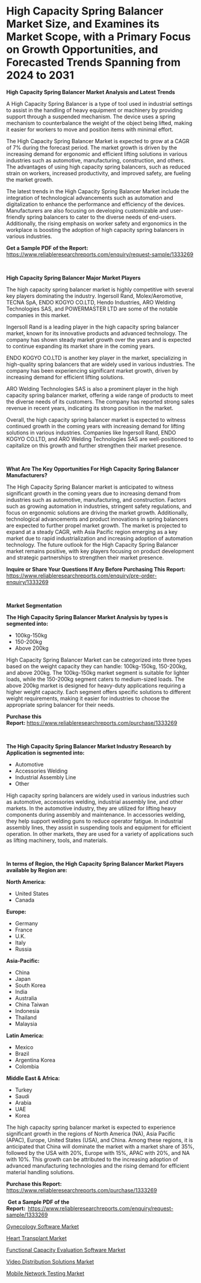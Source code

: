 <p><h1>High Capacity Spring Balancer Market Size, and Examines its Market Scope, with a Primary Focus on Growth Opportunities, and Forecasted Trends Spanning from 2024 to 2031</h1></p><p><strong>High Capacity Spring Balancer Market Analysis and Latest Trends</strong></p>
<p><p>A High Capacity Spring Balancer is a type of tool used in industrial settings to assist in the handling of heavy equipment or machinery by providing support through a suspended mechanism. The device uses a spring mechanism to counterbalance the weight of the object being lifted, making it easier for workers to move and position items with minimal effort.</p><p>The High Capacity Spring Balancer Market is expected to grow at a CAGR of 7% during the forecast period. The market growth is driven by the increasing demand for ergonomic and efficient lifting solutions in various industries such as automotive, manufacturing, construction, and others. The advantages of using high capacity spring balancers, such as reduced strain on workers, increased productivity, and improved safety, are fueling the market growth.</p><p>The latest trends in the High Capacity Spring Balancer Market include the integration of technological advancements such as automation and digitalization to enhance the performance and efficiency of the devices. Manufacturers are also focusing on developing customizable and user-friendly spring balancers to cater to the diverse needs of end-users. Additionally, the rising emphasis on worker safety and ergonomics in the workplace is boosting the adoption of high capacity spring balancers in various industries.</p></p>
<p><strong>Get a Sample PDF of the Report:&nbsp;</strong> <a href="https://www.reliableresearchreports.com/enquiry/request-sample/1333269">https://www.reliableresearchreports.com/enquiry/request-sample/1333269</a></p>
<p>&nbsp;</p>
<p><strong>High Capacity Spring Balancer Major Market Players</strong></p>
<p><p>The high capacity spring balancer market is highly competitive with several key players dominating the industry. Ingersoll Rand, Molex/Aeromotive, TECNA SpA, ENDO KOGYO CO.LTD, Hendo Industries, ARO Welding Technologies SAS, and POWERMASTER LTD are some of the notable companies in this market.</p><p>Ingersoll Rand is a leading player in the high capacity spring balancer market, known for its innovative products and advanced technology. The company has shown steady market growth over the years and is expected to continue expanding its market share in the coming years.</p><p>ENDO KOGYO CO.LTD is another key player in the market, specializing in high-quality spring balancers that are widely used in various industries. The company has been experiencing significant market growth, driven by increasing demand for efficient lifting solutions.</p><p>ARO Welding Technologies SAS is also a prominent player in the high capacity spring balancer market, offering a wide range of products to meet the diverse needs of its customers. The company has reported strong sales revenue in recent years, indicating its strong position in the market.</p><p>Overall, the high capacity spring balancer market is expected to witness continued growth in the coming years with increasing demand for lifting solutions in various industries. Companies like Ingersoll Rand, ENDO KOGYO CO.LTD, and ARO Welding Technologies SAS are well-positioned to capitalize on this growth and further strengthen their market presence.</p></p>
<p>&nbsp;</p>
<p><strong>What Are The Key Opportunities For High Capacity Spring Balancer Manufacturers?</strong></p>
<p><p>The High Capacity Spring Balancer market is anticipated to witness significant growth in the coming years due to increasing demand from industries such as automotive, manufacturing, and construction. Factors such as growing automation in industries, stringent safety regulations, and focus on ergonomic solutions are driving the market growth. Additionally, technological advancements and product innovations in spring balancers are expected to further propel market growth. The market is projected to expand at a steady CAGR, with Asia Pacific region emerging as a key market due to rapid industrialization and increasing adoption of automation technology. The future outlook for the High Capacity Spring Balancer market remains positive, with key players focusing on product development and strategic partnerships to strengthen their market presence.</p></p>
<p><strong>Inquire or Share Your Questions If Any Before Purchasing This Report:</strong> <a href="https://www.reliableresearchreports.com/enquiry/pre-order-enquiry/1333269">https://www.reliableresearchreports.com/enquiry/pre-order-enquiry/1333269</a></p>
<p>&nbsp;</p>
<p><strong>Market Segmentation</strong></p>
<p><strong>The High Capacity Spring Balancer Market Analysis by types is segmented into:</strong></p>
<p><ul><li>100kg-150kg</li><li>150-200kg</li><li>Above 200kg</li></ul></p>
<p><p>High Capacity Spring Balancer Market can be categorized into three types based on the weight capacity they can handle: 100kg-150kg, 150-200kg, and above 200kg. The 100kg-150kg market segment is suitable for lighter loads, while the 150-200kg segment caters to medium-sized loads. The above 200kg market is designed for heavy-duty applications requiring a higher weight capacity. Each segment offers specific solutions to different weight requirements, making it easier for industries to choose the appropriate spring balancer for their needs.</p></p>
<p><strong>Purchase this Report:&nbsp;</strong><a href="https://www.reliableresearchreports.com/purchase/1333269">https://www.reliableresearchreports.com/purchase/1333269</a></p>
<p>&nbsp;</p>
<p><strong>The High Capacity Spring Balancer Market Industry Research by Application is segmented into:</strong></p>
<p><ul><li>Automotive</li><li>Accessories Welding</li><li>Industrial Assembly Line</li><li>Other</li></ul></p>
<p><p>High capacity spring balancers are widely used in various industries such as automotive, accessories welding, industrial assembly line, and other markets. In the automotive industry, they are utilized for lifting heavy components during assembly and maintenance. In accessories welding, they help support welding guns to reduce operator fatigue. In industrial assembly lines, they assist in suspending tools and equipment for efficient operation. In other markets, they are used for a variety of applications such as lifting machinery, tools, and materials.</p></p>
<p>&nbsp;</p>
<p><strong>In terms of Region, the High Capacity Spring Balancer Market Players available by Region are:</strong></p>
<p>
    <p> <strong> North America: </strong>
        <ul>
            <li>United States</li>
            <li>Canada</li>
        </ul>
        </p> 
    <p> <strong> Europe: </strong>
        <ul>
            <li>Germany</li>
            <li>France</li>
            <li>U.K.</li>
            <li>Italy</li>
            <li>Russia</li>
        </ul>
        </p> 
    <p> <strong> Asia-Pacific: </strong>
        <ul>
            <li>China</li>
            <li>Japan</li>
            <li>South Korea</li>
            <li>India</li>
            <li>Australia</li>
            <li>China Taiwan</li>
            <li>Indonesia</li>
            <li>Thailand</li>
            <li>Malaysia</li>
        </ul>
        </p> 
    <p> <strong> Latin America: </strong>
        <ul>
            <li>Mexico</li>
            <li>Brazil</li>
            <li>Argentina Korea</li>
            <li>Colombia</li>
        </ul>
        </p> 
    <p> <strong> Middle East & Africa: </strong>
        <ul>
            <li>Turkey</li>
            <li>Saudi</li>
            <li>Arabia</li>
            <li>UAE</li>
            <li>Korea</li>
        </ul>
    </p>
    </p>
<p><p>The high capacity spring balancer market is expected to experience significant growth in the regions of North America (NA), Asia Pacific (APAC), Europe, United States (USA), and China. Among these regions, it is anticipated that China will dominate the market with a market share of 35%, followed by the USA with 20%, Europe with 15%, APAC with 20%, and NA with 10%. This growth can be attributed to the increasing adoption of advanced manufacturing technologies and the rising demand for efficient material handling solutions.</p></p>
<p><strong>Purchase this Report: </strong><a href="https://www.reliableresearchreports.com/purchase/1333269">https://www.reliableresearchreports.com/purchase/1333269</a></p>
<p>&nbsp;<strong>Get a Sample PDF of the Report:&nbsp;&nbsp;</strong><a href="https://www.reliableresearchreports.com/enquiry/request-sample/1333269">https://www.reliableresearchreports.com/enquiry/request-sample/1333269</a></p>
<p><strong></strong></p>
<p><p><a href="https://medium.com/p/54e983ee2f01/edit">Gynecology Software Market</a></p><p><a href="https://medium.com/p/8bcc62c6460c/edit">Heart Transplant Market</a></p><p><a href="https://medium.com/p/1c1f66c421bf/edit">Functional Capacity Evaluation Software Market</a></p><p><a href="https://medium.com/p/2baa4de2fc24/edit">Video Distribution Solutions Market</a></p><p><a href="https://medium.com/p/cb8152c71cbf/edit">Mobile Network Testing Market</a></p></p>